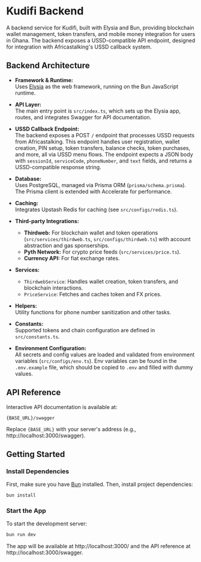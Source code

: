 # Kudifi Backend

A backend service for Kudifi, built with Elysia and Bun, providing blockchain wallet management, token transfers, and mobile money integration for users in Ghana. The backend exposes a USSD-compatible API endpoint, designed for integration with Africastalking's USSD callback system.

## Backend Architecture

- **Framework & Runtime:**  
  Uses [Elysia](https://elysiajs.com/) as the web framework, running on the Bun JavaScript runtime.

- **API Layer:**  
  The main entry point is `src/index.ts`, which sets up the Elysia app, routes, and integrates Swagger for API documentation.

- **USSD Callback Endpoint:**  
  The backend exposes a POST `/` endpoint that processes USSD requests from Africastalking. This endpoint handles user registration, wallet creation, PIN setup, token transfers, balance checks, token purchases, and more, all via USSD menu flows. The endpoint expects a JSON body with `sessionId`, `serviceCode`, `phoneNumber`, and `text` fields, and returns a USSD-compatible response string.

- **Database:**  
  Uses PostgreSQL, managed via Prisma ORM (`prisma/schema.prisma`).  
  The Prisma client is extended with Accelerate for performance.

- **Caching:**  
  Integrates Upstash Redis for caching (see `src/configs/redis.ts`).

- **Third-party Integrations:**  
  - **Thirdweb:** For blockchain wallet and token operations (`src/services/thirdweb.ts`, `src/configs/thirdweb.ts`) with account abstraction and gas sponserships.
  - **Pyth Network:** For crypto price feeds (`src/services/price.ts`).
  - **Currency API:** For fiat exchange rates.

- **Services:**  
  - `ThirdwebService`: Handles wallet creation, token transfers, and blockchain interactions.
  - `PriceService`: Fetches and caches token and FX prices.

- **Helpers:**  
  Utility functions for phone number sanitization and other tasks.

- **Constants:**  
  Supported tokens and chain configuration are defined in `src/constants.ts`.

- **Environment Configuration:**  
  All secrets and config values are loaded and validated from environment variables (`src/configs/env.ts`).
  Env variables can be found in the `.env.example` file, which should be copied to `.env` and filled with dummy values.

## API Reference

Interactive API documentation is available at:

```
{BASE_URL}/swagger
```
Replace `{BASE_URL}` with your server's address (e.g., http://localhost:3000/swagger).

## Getting Started

### Install Dependencies

First, make sure you have [Bun](https://bun.sh/) installed. Then, install project dependencies:

```bash
bun install
```

### Start the App

To start the development server:

```bash
bun run dev
```

The app will be available at http://localhost:3000/ and the API reference at http://localhost:3000/swagger.